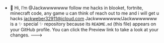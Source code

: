 - 👋 Hi, I’m @Jackwwwwwww
follow me hacks in blooket, fortnite, minecraft code, any game u can think of reach out to me and i will get u hacks jackweber32911@icloud.com
Jackwwwwwww/Jackwwwwwww is a ✨ special ✨ repository because its `README.md` (this file) appears on your GitHub profile.
You can click the Preview link to take a look at your changes.
--->
